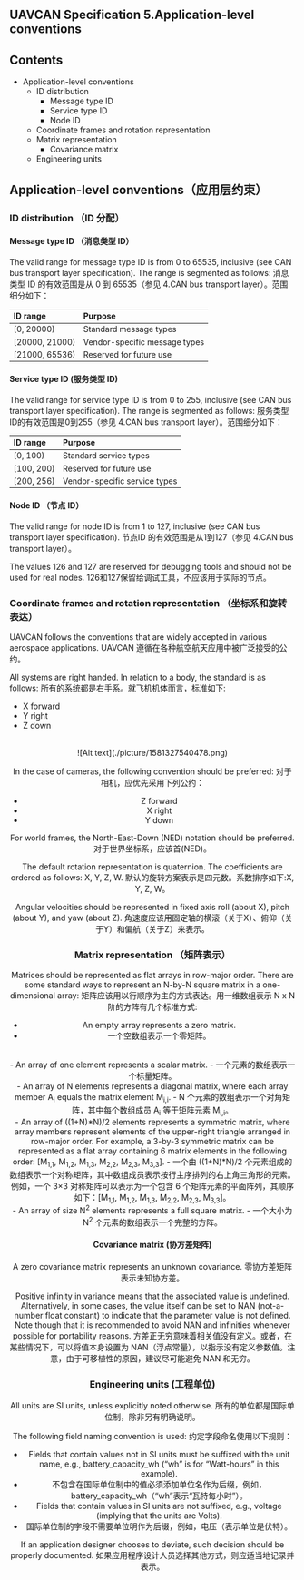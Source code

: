 ## UAVCAN Specification 5.Application-level conventions

## Contents
 - Application-level conventions
	 - ID distribution
		 - Message type ID
		 - Service type ID
		 - Node ID
	 - Coordinate frames and rotation representation
	 - Matrix representation
		 - Covariance matrix
	 - Engineering units

## Application-level conventions（应用层约束）
### ID distribution （ID 分配）
#### Message type ID （消息类型 ID）
The valid range for message type ID is from 0 to 65535, inclusive (see CAN bus transport layer specification). The range is segmented as follows:
消息类型 ID 的有效范围是从 0 到 65535（参见 4.CAN bus transport layer）。范围细分如下：

| ID range | Purpose |
| :--- | :--- |
| [0, 20000) | Standard message types |
| [20000, 21000) | Vendor-specific message types |
| [21000, 65536) | Reserved for future use |


#### Service type ID (服务类型 ID)
The valid range for service type ID is from 0 to 255, inclusive (see CAN bus transport layer specification). The range is segmented as follows:
服务类型ID的有效范围是0到255（参见 4.CAN bus transport layer）。范围细分如下：

| ID range | Purpose |
| :--- | :--- |
|[0, 100) |	Standard service types |
|[100, 200) |	Reserved for future use |
|[200, 256) |	Vendor-specific service types |


#### Node ID （节点 ID）
The valid range for node ID is from 1 to 127, inclusive (see CAN bus transport layer specification).
节点ID 的有效范围是从1到127（参见 4.CAN bus transport layer）。

The values 126 and 127 are reserved for debugging tools and should not be used for real nodes.
126和127保留给调试工具，不应该用于实际的节点。

### Coordinate frames and rotation representation （坐标系和旋转表达）
UAVCAN follows the conventions that are widely accepted in various aerospace applications.
UAVCAN 遵循在各种航空航天应用中被广泛接受的公约。

All systems are right handed. In relation to a body, the standard is as follows:
所有的系统都是右手系。就飞机机体而言，标准如下:

 - X forward
 - Y right
 - Z down
 
<br>
<div align=center>![Alt text](./picture/1581327540478.png)
<br/>

In the case of cameras, the following convention should be preferred:
对于相机，应优先采用下列公约：

 - Z forward
 - X right
 - Y down
 
 
For world frames, the North-East-Down (NED) notation should be preferred.
对于世界坐标系，应该首(NED)。

The default rotation representation is quaternion. The coefficients are ordered as follows: X, Y, Z, W.
默认的旋转方案表示是四元数。系数排序如下:X, Y, Z, W。

Angular velocities should be represented in fixed axis roll (about X), pitch (about Y), and yaw (about Z).
角速度应该用固定轴的横滚（关于X）、俯仰（关于Y）和偏航（关于Z）来表示。

### Matrix representation （矩阵表示）
Matrices should be represented as flat arrays in row-major order. There are some standard ways to represent an N-by-N square matrix in a one-dimensional array:
矩阵应该用以行顺序为主的方式表达。用一维数组表示 N x N 阶的方阵有几个标准方式:

 - An empty array represents a zero matrix.
 - 一个空数组表示一个零矩阵。
 <br>
 - An array of one element represents a scalar matrix.
 - 一个元素的数组表示一个标量矩阵。
 <br>
 - An array of N elements represents a diagonal matrix, where each array member A<sub>i</sub> equals the matrix element M<sub>i,i</sub>.
 - N 个元素的数组表示一个对角矩阵，其中每个数组成员 A<sub>i</sub> 等于矩阵元素 M<sub>i,i</sub>。
 <br>
 - An array of ((1+N)*N)/2 elements represents a symmetric matrix, where array members represent elements of the upper-right triangle arranged in row-major order. For example, a 3-by-3 symmetric matrix can be represented as a flat array containing 6 matrix elements in the following order: [M<sub>1,1</sub>, M<sub>1,2</sub>, M<sub>1,3</sub>, M<sub>2,2</sub>, M<sub>2,3</sub>, M<sub>3,3</sub>].
 - 一个由 ((1+N)*N)/2 个元素组成的数组表示一个对称矩阵，其中数组成员表示按行主序排列的右上角三角形的元素。例如，一个 3×3 对称矩阵可以表示为一个包含 6 个矩阵元素的平面阵列，其顺序如下：[M<sub>1,1</sub>, M<sub>1,2</sub>, M<sub>1,3</sub>, M<sub>2,2</sub>, M<sub>2,3</sub>, M<sub>3,3</sub>]。
 <br>
 - An array of size N<sup>2</sup> elements represents a full square matrix.
 - 一个大小为 N<sup>2</sup> 个元素的数组表示一个完整的方阵。

#### Covariance matrix (协方差矩阵)
A zero covariance matrix represents an unknown covariance.
零协方差矩阵表示未知协方差。

Positive infinity in variance means that the associated value is undefined. Alternatively, in some cases, the value itself can be set to NAN (not-a-number float constant) to indicate that the parameter value is not defined. Note though that it is recommended to avoid NAN and infinities whenever possible for portability reasons.
方差正无穷意味着相关值没有定义。或者，在某些情况下，可以将值本身设置为 NAN（浮点常量），以指示没有定义参数值。注意，由于可移植性的原因，建议尽可能避免 NAN 和无穷。


### Engineering units (工程单位)
All units are SI units, unless explicitly noted otherwise.
所有的单位都是国际单位制，除非另有明确说明。

The following field naming convention is used:
约定字段命名使用以下规则：

 - Fields that contain values not in SI units must be suffixed with the unit name, e.g., battery_capacity_wh (“wh” is for “Watt-hours” in this example).
 - 不包含在国际单位制中的值必须添加单位名作为后缀，例如，battery_capacity_wh（“wh”表示“瓦特每小时”）。
 - Fields that contain values in SI units are not suffixed, e.g., voltage (implying that the units are Volts).
 - 国际单位制的字段不需要单位明作为后缀，例如，电压（表示单位是伏特）。
 
If an application designer chooses to deviate, such decision should be properly documented.
如果应用程序设计人员选择其他方式，则应适当地记录并表示。